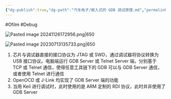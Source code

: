 ```yaml
---
{"dg-publish":true,"dg-path":"汽车电子/嵌入式的 GDB 调试原理.md","permalink":"/汽车电子/嵌入式的 GDB 调试原理/","created":"2022-04-27T22:57:24.000+08:00","updated":"2024-11-26T17:35:53.622+08:00"}
---
```


#Ofilm #Debug

![Pasted image 20241126172956.png|650](/img/user/0.Asset/resource/Pasted%20image%2020241126172956.png)

![Pasted image 20230713135733.png|650](/img/user/0.Asset/resource/Pasted%20image%2020230713135733.png)

1. 芯片与调试器直接的接口协议为 JTAG 或 SWD，通过调试器将协议转换为 USB 接口协议。电脑端运行 GDB Server 或 Telnet Server 端，分别基于 TCP 或 Telnet 通信，使得任意工具链下的 GDB 可以与 GDB Server 通信，或者使用 Telnet 进行通信
2. OpenOCD 或 J-Link 均实现了 GDB Server 端的功能
3. 当用 Keil 进行调试时，此时使用的是 ARM 定制的 RDI 协议，此时并非使用了 GDB Server



